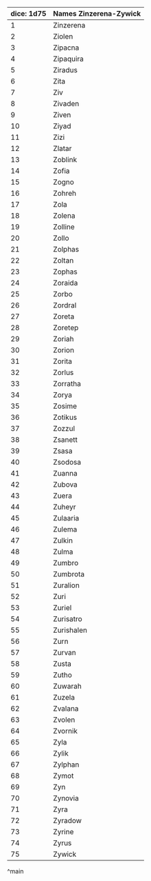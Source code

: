 | dice: 1d75 | Names Zinzerena-Zywick|
| ---- | ---- |
|1|Zinzerena|
|2|Ziolen|
|3|Zipacna|
|4|Zipaquira|
|5|Ziradus|
|6|Zita|
|7|Ziv|
|8|Zivaden|
|9|Ziven|
|10|Ziyad|
|11|Zizi|
|12|Zlatar|
|13|Zoblink|
|14|Zofia|
|15|Zogno|
|16|Zohreh|
|17|Zola|
|18|Zolena|
|19|Zolline|
|20|Zollo|
|21|Zolphas|
|22|Zoltan|
|23|Zophas|
|24|Zoraida|
|25|Zorbo|
|26|Zordral|
|27|Zoreta|
|28|Zoretep|
|29|Zoriah|
|30|Zorion|
|31|Zorita|
|32|Zorlus|
|33|Zorratha|
|34|Zorya|
|35|Zosime|
|36|Zotikus|
|37|Zozzul|
|38|Zsanett|
|39|Zsasa|
|40|Zsodosa|
|41|Zuanna|
|42|Zubova|
|43|Zuera|
|44|Zuheyr|
|45|Zulaaria|
|46|Zulema|
|47|Zulkin|
|48|Zulma|
|49|Zumbro|
|50|Zumbrota|
|51|Zuralion|
|52|Zuri|
|53|Zuriel|
|54|Zurisatro|
|55|Zurishalen|
|56|Zurn|
|57|Zurvan|
|58|Zusta|
|59|Zutho|
|60|Zuwarah|
|61|Zuzela|
|62|Zvalana|
|63|Zvolen|
|64|Zvornik|
|65|Zyla|
|66|Zylik|
|67|Zylphan|
|68|Zymot|
|69|Zyn|
|70|Zynovia|
|71|Zyra|
|72|Zyradow|
|73|Zyrine|
|74|Zyrus|
|75|Zywick|
^main
